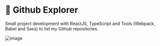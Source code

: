 # 🐙  Github Explorer

Small project development with ReactJS, TypeScript and Tools (Webpack, Babel and Sass) to list my Github repositories.

![image](https://user-images.githubusercontent.com/1225721/145733680-fc980f8b-d262-452c-8277-5405211015c0.png)
